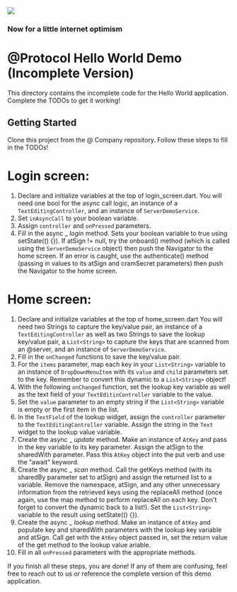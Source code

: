 <img src="https://atsign.dev/assets/img/@developersmall.png?sanitize=true">

### Now for a little internet optimism

# @Protocol Hello World Demo (Incomplete Version)

This directory contains the incomplete code for the Hello World application. Complete the 
TODOs to get it working!

## Getting Started

Clone this project from the @ Company repository. Follow these steps to fill in the TODOs!

# Login screen:
1. Declare and initialize variables at the top of login_screen.dart. You will need one bool
for the async call logic, an instance of a `TextEditingController`, and an instance of 
`ServerDemoService`.
2. Set `inAsyncCall` to your boolean variable.
3. Assign `controller` and `onPressed` parameters.
4. Fill in the async _ _login_ method. Sets your boolean variable to true using setState(() {}).
If atSign != null, try the onboard() method (which is called using the `ServerDemoService` object) 
then push the Navigator to the home screen. If an error is caught, use the authenticate() method 
(passing in values to its atSign and cramSecret parameters) then push the Navigator to the home screen.

# Home screen:
1. Declare and initialize variables at the top of home_screen.dart You will need two Strings to
capture the key/value pair, an instance of a `TextEditingController` as well as two Strings to save
the lookup key/value pair, a `List<String>` to capture the keys that are scanned from an @server, and
an instance of `ServerDemoService`.
2. Fill in the `onChanged` functions to save the key/value pair.
3. For the `items` parameter, map each key in your `List<String>` variable to an instance of `DropDownMenuItem`
with its `value` and `child` parameters set to the key. Remember to convert this dynamic to a `List<String>` object!
4. With the following `onChanged` function, set the lookup key variable as well as the text field of your `TextEditinController`
variable to the value. 
5. Set the `value` parameter to an empty string if the `List<String>` variable is empty or the first item in the list.
6. In the `TextField` of the lookup widget, assign the `controller` parameter to the `TextEditingController` variable.
Assign the string in the `Text` widget to the lookup value variable.
7. Create the async _ _update_ method. Make an instance of `AtKey` and pass in the key variable to its key parameter. Assign 
the atSign to the sharedWith parameter. Pass this `AtKey` object into the put verb and use the "await" keyword.
8. Create the async _ _scan_ method. Call the getKeys method (with its sharedBy parameter set to atSign) and assign the returned
list to a variable. Remove the namespace, atSign, and any other unnecessary information from the retrieved keys using the replaceAll
method (once again, use the map method to perform replaceAll on each key. Don't forget to convert the dynamic back to a list!). Set
the `List<String>` variable to the result using setState(() {}).
9. Create the async _ _lookup_ method. Make an instance of `AtKey` and populate key and sharedWith parameters with the lookup key variable
and atSign. Call get with the `AtKey` object passed in, set the return value of the get method to the lookup value ariable.
10. Fill in all `onPressed` parameters with the appropriate methods.

If you finish all these steps, you are done! If any of them are confusing, feel free to reach out to us or reference the complete version
of this demo application.
